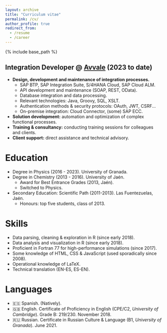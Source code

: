 ```yaml
---
layout: archive
title: "Curriculum vitae"
permalink: /cv/
author_profile: true
redirect_from:
  - /resume
  - /career
---
```


{% include base_path %}

## Integration Developer @ [Avvale](https://www.avvale.com) (2023 to date)

* **Design, development and maintenance of integration processes.**  
  * SAP BTP, SAP Integration Suite, S/4HANA Cloud, SAP Cloud ALM.  
  * API development and maintenance (SOAP, REST, OData).  
  * Database integration and data processing.  
  * Relevant technologies: Java, Groovy, SQL, XSLT.  
  * Authentication methods & security protocols: OAuth, JWT, CSRF...  
  * On-premise integration: Cloud Connector, (some) SAP ECC.  
* **Solution development:** automation and optimization of complex functional processes.  
* **Training & consultancy:** conducting training sessions for colleagues and clients.  
* **Client support:** direct assistance and technical advisory.

# Education

* Degree in Physics (2016 - 2023). University of Granada.
* Degree in Chemistry (2013 - 2016). University of Jaén.
  * Award for Best Entrance Grades (2013, Jaén).
  * Switched to Physics.
* Secondary Education: Scientific Path (2011-2013). Las Fuentezuelas, Jaén.
  * Honours: top five students, class of 2013.

  
# Skills

* Data parsing, cleaning & exploration in R (since early 2018).
* Data analysis and visualization in R (since early 2018).
* Proficient in Fortran 77 for high-performance simulations (since 2017).
* Some knowledge of HTML, CSS & JavaScript (used sporadically since 2008).
* Operational knowledge of LaTeX.
* Technical translation (EN-ES, ES-EN).

# Languages

* 🇪🇸 Spanish. (Natively).
* 🇬🇧 English. Certificate of Proficiency in English (CPE/C2, *University of Cambridge*). Grade B: 219/230. November 2018.
* 🇷🇺 Russian. Certificate in Russian Culture & Language (B1, *University of Granada*). June 2021.
